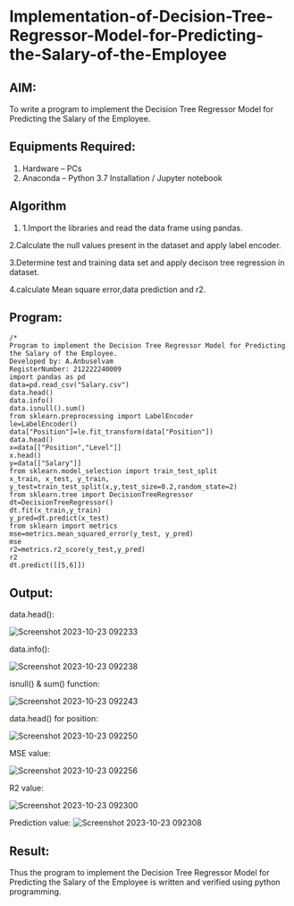 # Implementation-of-Decision-Tree-Regressor-Model-for-Predicting-the-Salary-of-the-Employee

## AIM:
To write a program to implement the Decision Tree Regressor Model for Predicting the Salary of the Employee.

## Equipments Required:
1. Hardware – PCs
2. Anaconda – Python 3.7 Installation / Jupyter notebook

## Algorithm
1. 1.Import the libraries and read the data frame using pandas.

2.Calculate the null values present in the dataset and apply label encoder.

3.Determine test and training data set and apply decison tree regression in dataset.

4.calculate Mean square error,data prediction and r2.

## Program:
```
/*
Program to implement the Decision Tree Regressor Model for Predicting the Salary of the Employee.
Developed by: A.Anbuselvam
RegisterNumber: 212222240009
import pandas as pd
data=pd.read_csv("Salary.csv")
data.head()
data.info()
data.isnull().sum()
from sklearn.preprocessing import LabelEncoder
le=LabelEncoder()
data["Position"]=le.fit_transform(data["Position"])
data.head()
x=data[["Position","Level"]]
x.head()
y=data[["Salary"]]
from sklearn.model_selection import train_test_split
x_train, x_test, y_train, y_test=train_test_split(x,y,test_size=0.2,random_state=2)
from sklearn.tree import DecisionTreeRegressor
dt=DecisionTreeRegressor()
dt.fit(x_train,y_train)
y_pred=dt.predict(x_test)
from sklearn import metrics
mse=metrics.mean_squared_error(y_test, y_pred)
mse
r2=metrics.r2_score(y_test,y_pred)
r2
dt.predict([[5,6]])
```

## Output:
data.head():

![Screenshot 2023-10-23 092233](https://github.com/premalatha-sureshbabu/Implementation-of-Decision-Tree-Regressor-Model-for-Predicting-the-Salary-of-the-Employee/assets/120620842/a491bf65-f59b-4b30-9ef3-570457dbd185)

data.info():

![Screenshot 2023-10-23 092238](https://github.com/premalatha-sureshbabu/Implementation-of-Decision-Tree-Regressor-Model-for-Predicting-the-Salary-of-the-Employee/assets/120620842/94090c41-eba5-449f-a4e0-42ea36533e24)

isnull() & sum() function:

![Screenshot 2023-10-23 092243](https://github.com/premalatha-sureshbabu/Implementation-of-Decision-Tree-Regressor-Model-for-Predicting-the-Salary-of-the-Employee/assets/120620842/6739982b-997a-4fcd-b33c-2fa83c90c379)

data.head() for position:

![Screenshot 2023-10-23 092250](https://github.com/premalatha-sureshbabu/Implementation-of-Decision-Tree-Regressor-Model-for-Predicting-the-Salary-of-the-Employee/assets/120620842/44664ef2-56c7-4201-af75-0536c98733e1)

MSE value:

![Screenshot 2023-10-23 092256](https://github.com/premalatha-sureshbabu/Implementation-of-Decision-Tree-Regressor-Model-for-Predicting-the-Salary-of-the-Employee/assets/120620842/1a816b72-f1b2-45bc-9b0b-de51422c47ca)

R2 value:

![Screenshot 2023-10-23 092300](https://github.com/premalatha-sureshbabu/Implementation-of-Decision-Tree-Regressor-Model-for-Predicting-the-Salary-of-the-Employee/assets/120620842/0d7b4632-db4e-4de7-a71b-cd51d78a23a2)

Prediction value:
![Screenshot 2023-10-23 092308](https://github.com/premalatha-sureshbabu/Implementation-of-Decision-Tree-Regressor-Model-for-Predicting-the-Salary-of-the-Employee/assets/120620842/8b5eb781-d0b7-483d-bcd5-d973e1e5d9d4)


## Result:
Thus the program to implement the Decision Tree Regressor Model for Predicting the Salary of the Employee is written and verified using python programming.
